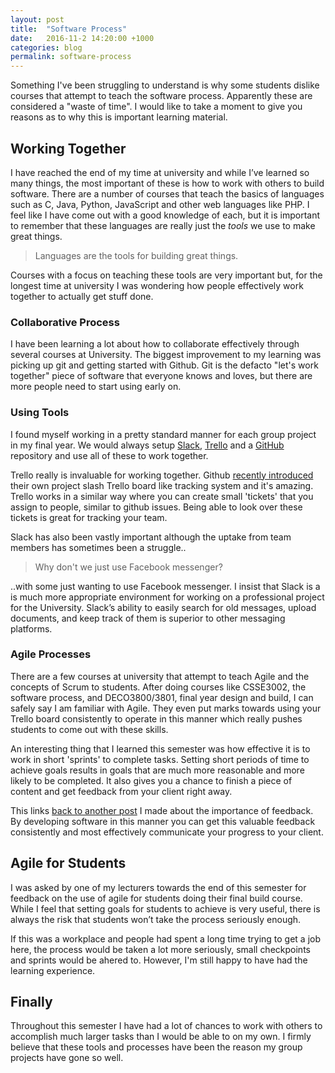 ```yaml
---
layout: post
title:  "Software Process"
date:   2016-11-2 14:20:00 +1000
categories: blog
permalink: software-process
---
```

Something I've been struggling to understand is why some students dislike courses that attempt to teach the software process. Apparently these are considered a "waste of time". I would like to take a moment to give you reasons as to why this is important learning material.

## Working Together
I have reached the end of my time at university and while I’ve learned so many things, the most important of these is how to work with others to build software. There are a number of courses that teach the basics of languages such as C, Java, Python, JavaScript and other web languages like PHP. I feel like I have come out with a good knowledge of each, but it is important to remember that these languages are really just the _tools_ we use to make great things.

>Languages are the tools for building great things.

Courses with a focus on teaching these tools are very important but, for the longest time at university I was wondering how people effectively work together to actually get stuff done.

### Collaborative Process
I have been learning a lot about how to collaborate effectively through several courses at University. The biggest improvement to my learning was picking up git and getting started with Github. Git is the defacto "let's work together" piece of software that everyone knows and loves, but there are more people need to start using early on.

### Using Tools
I found myself working in a pretty standard manner for each group project in my final year. We would always setup [Slack](http://slack.com), [Trello](http://trello.com) and a [GitHub](https://github.com) repository and use all of these to work together.

Trello really is invaluable for working together. Github [recently introduced](https://github.com/blog/2272-introducing-projects-for-organizations) their own project slash Trello board like tracking system and it's amazing. Trello works in a similar way where you can create small 'tickets' that you assign to people, similar to github issues. Being able to look over these tickets is great for tracking your team.

Slack has also been vastly important although the uptake from team members has sometimes been a struggle..

>Why don't we just use Facebook messenger?

..with some just wanting to use Facebook messenger. I insist that Slack is a is much more appropriate environment for working on a professional project for the University. Slack’s ability to easily search for old messages, upload documents, and keep track of them is superior to other messaging platforms.

### Agile Processes
There are a few courses at university that attempt to teach Agile and the concepts of Scrum to students. After doing courses like CSSE3002, the software process, and DECO3800/3801, final year design and build, I can safely say I am familiar with Agile. They even put marks towards using your Trello board consistently to operate in this manner which really pushes students to come out with these skills.

An interesting thing that I learned this semester was how effective it is to work in short 'sprints' to complete tasks. Setting short periods of time to achieve goals results in goals that are much more reasonable and more likely to be completed. It also gives you a chance to finish a piece of content and get feedback from your client right away.

This links [back to another post](http://blog.davidyoung.tech/getting-feedback) I made about the importance of feedback. By developing software in this manner you can get this valuable feedback consistently and most effectively communicate your progress to your client.

## Agile for Students
I was asked by one of my lecturers towards the end of this semester for feedback on the use of agile for students doing their final build course. While I feel that setting goals for students to achieve is very useful, there is always the risk that students won’t take the process seriously enough.

If this was a workplace and people had spent a long time trying to get a job here, the process would be taken a lot more seriously, small checkpoints and sprints would be ahered to. However, I'm still happy to have had the learning experience.

## Finally
Throughout this semester I have had a lot of chances to work with others to accomplish much larger tasks than I would be able to on my own. I firmly believe that these tools and processes have been the reason my group projects have gone so well.